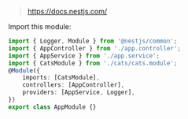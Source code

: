 > https://docs.nestjs.com/

Import this module:

```ts
import { Logger, Module } from '@nestjs/common';
import { AppController } from './app.controller';
import { AppService } from './app.service';
import { CatsModule } from './cats/cats.module';
@Module({
	imports: [CatsModule],
	controllers: [AppController],
	providers: [AppService, Logger],
})
export class AppModule {}
```

